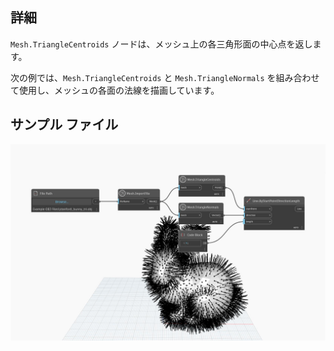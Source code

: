 ## 詳細
`Mesh.TriangleCentroids` ノードは、メッシュ上の各三角形面の中心点を返します。

次の例では、`Mesh.TriangleCentroids` と `Mesh.TriangleNormals` を組み合わせて使用し、メッシュの各面の法線を描画しています。

## サンプル ファイル

![Example](./Autodesk.DesignScript.Geometry.Mesh.TriangleCentroids_img.jpg)

